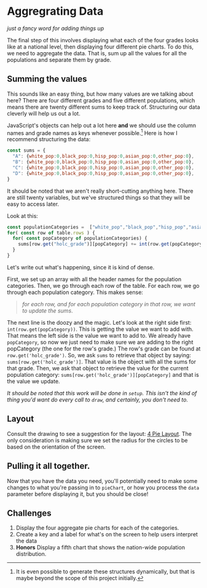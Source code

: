 # Aggregrating Data
_just a fancy word for adding things up_

The final step of this involves displaying what each of the four grades looks like at a national level, then displaying four different pie charts. To do this, we need to aggregate the data. That is, sum up all the values for all the populations and separate them by grade. 

## Summing the values

This sounds like an easy thing, but how many values are we talking about here? There are four different grades and five different populations, which means there are twenty different sums to keep track of. Structuring our data cleverly will help us out a lot. 

JavaScript's objects can help out a lot here **and** we should use the column names and grade names as keys whenever possible.[^1] Here is how I recommend structuring the data:

```javascript
const sums = {
  "A": {white_pop:0,black_pop:0,hisp_pop:0,asian_pop:0,other_pop:0},
  "B": {white_pop:0,black_pop:0,hisp_pop:0,asian_pop:0,other_pop:0},
  "C": {white_pop:0,black_pop:0,hisp_pop:0,asian_pop:0,other_pop:0},
  "D": {white_pop:0,black_pop:0,hisp_pop:0,asian_pop:0,other_pop:0},
}
```
It should be noted that we aren't really short-cutting anything here. There are still twenty variables, but we've structured things so that they will be easy to access later.

Look at this: 

```javascript
const populationCategories =  ["white_pop","black_pop","hisp_pop","asian_pop","other_pop"]
for( const row of table.rows ) {
  for( const popCategory of populationCategories) {
    sums[row.get("holc_grade")][popCategory] += int(row.get(popCategory))
  }
}
```

Let's write out what's happening, since it is kind of dense. 

First, we set up an array with all the header names for the population categories. Then, we go through each row of the table. For each row, we go through each population category. This makes sense: 
> _for each row, and for each population category in that row, we want to update the sums_.

The next line is the doozy and the magic. Let's look at the right side first: `int(row.get(popCategory))`. This is getting the value we want to add with. That means the left side is the value we want to add to. We already have `popCategory`, so now we just need to make sure we are adding to the right popCategory (the one for the row's grade.) The row's grade can be found at `row.get('holc_grade')`. So, we ask `sums` to retrieve that object by saying: `sums[row.get('holc_grade')]`. That value is the object with all the sums for that grade. Then, we ask that object to retrieve the value for the current population category: `sums[row.get('holc_grade')][popCategory]` and that is the value we update. 

_It should be noted that this work will be done in `setup`. This isn't the kind of thing you'd want do every call to `draw`, and certainly, you don't need to._


## Layout 
Consult the drawing to see a suggestion for the layout: [4 Pie Layout](https://replit.com/@ga-cs1-2223/Lab-201-Tabular-Data#.tutorial/assets/4pieLayout.draw). The only consideration is making sure we set the radius for the circles to be based on the orientation of the screen. 

## Pulling it all together. 
Now that you have the data you need, you'll potentially need to make some changes to what you're passing in to `pieChart`, or how you process the `data` parameter before displaying it, but you should be close! 

## Challenges
1. Display the four aggregate pie charts for each of the categories.
2. Create a key and a label for what's on the screen to help users interpret the data
3. **Honors** Display a fifth chart that shows the nation-wide population distribution. 

<!--Footnote-->

[^1]: It is even possible to generate these structures dynamically, but that is maybe beyond the scope of this project initially. 